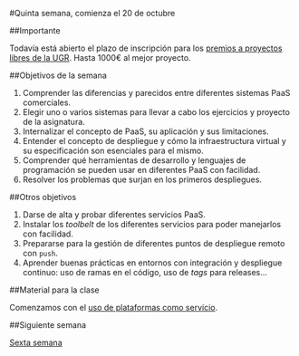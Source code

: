#Quinta semana, comienza el 20 de octubre

##Importante

Todavía está abierto el plazo de inscripción para los 
[premios a proyectos libres de la UGR](http://osl.ugr.es/bases-de-los-premios-a-proyectos-libres-de-la-ugr/). Hasta
1000€ al mejor proyecto. 

##Objetivos de la semana

1. Comprender las diferencias y parecidos entre diferentes sistemas PaaS comerciales.
2. Elegir uno o varios sistemas para llevar a cabo los ejercicios y proyecto de la asignatura.
3. Internalizar el concepto de PaaS, su aplicación y sus limitaciones.
3. Entender el concepto de despliegue y cómo la infraestructura
   virtual y su especificación son esenciales para el mismo.
4. Comprender qué herramientas de desarrollo y lenguajes de programación 
  se pueden usar en diferentes PaaS con facilidad.
3. Resolver los problemas que surjan en los primeros despliegues.

##Otros objetivos

1. Darse de alta y probar diferentes servicios PaaS.
2. Instalar los *toolbelt* de los diferentes servicios para poder manejarlos con facilidad.
3. Prepararse para la gestión de diferentes puntos de despliegue remoto con `push`.
4. Aprender buenas prácticas en entornos con integración y despliegue
   continuo: uso de ramas en el código, uso de *tags* para
   releases...

##Material para la clase

Comenzamos con el
[uso de plataformas como servicio](http://jj.github.io/IV/documentos/temas/PaaS). 

##Siguiente semana

[Sexta semana](6-semana.md)
